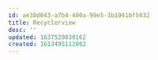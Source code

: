 ```yaml
---
id: ae38d043-a7b4-400a-99e5-1b1041bf5032
title: Recyclerview
desc: ''
updated: 1637520830162
created: 1613495112002
---
```


